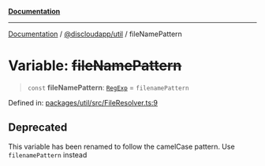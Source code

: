 [**Documentation**](../../../README.md)

***

[Documentation](../../../packages.md) / [@discloudapp/util](../README.md) / fileNamePattern

# Variable: ~~fileNamePattern~~

> `const` **fileNamePattern**: [`RegExp`](https://developer.mozilla.org/docs/Web/JavaScript/Reference/Global_Objects/RegExp) = `filenamePattern`

Defined in: [packages/util/src/FileResolver.ts:9](https://github.com/discloud/discloud.app/blob/ff86a7704bdfa4b9011141068419f0a48ab50b8b/packages/util/src/FileResolver.ts#L9)

## Deprecated

This variable has been renamed to follow the camelCase pattern. Use `filenamePattern` instead
